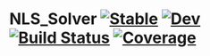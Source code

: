 # NLS_Solver [![Stable](https://img.shields.io/badge/docs-stable-blue.svg)](https://vincent-picaud.github.io/NLS_Solver.jl/stable) [![Dev](https://img.shields.io/badge/docs-dev-blue.svg)](https://vincent-picaud.github.io/NLS_Solver.jl/dev) [![Build Status](https://github.com/vincent-picaud/NLS_Solver.jl/workflows/CI/badge.svg)](https://github.com/vincent-picaud/NLS_Solver.jl/actions) [![Coverage](https://codecov.io/gh/vincent-picaud/NLS_Solver.jl/branch/master/graph/badge.svg)](https://codecov.io/gh/vincent-picaud/NLS_Solver.jl)
